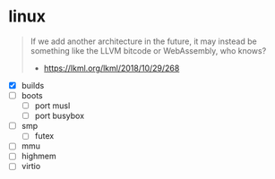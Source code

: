 # linux

> If we add another architecture in the future, it may instead
> be something like the LLVM bitcode or WebAssembly, who knows?
>
> - https://lkml.org/lkml/2018/10/29/268

- [x] builds
- [ ] boots
  - [ ] port musl
  - [ ] port busybox
- [ ] smp
  - [ ] futex
- [ ] mmu
- [ ] highmem
- [ ] virtio
